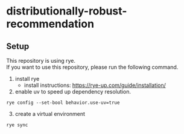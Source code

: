 # distributionally-robust-recommendation

## Setup
This repository is using rye.  
If you want to use this repository, please run the following command.

1. install rye
   - install instructions: https://rye-up.com/guide/installation/
2. enable uv to speed up dependency resolution.
```
rye config --set-bool behavior.use-uv=true
```
3. create a virtual environment
```
rye sync
```

